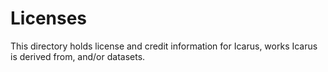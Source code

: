 Licenses
========

This directory holds license and credit information for Icarus, works Icarus is derived from, and/or datasets.
